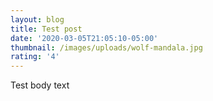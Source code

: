 ```yaml
---
layout: blog
title: Test post
date: '2020-03-05T21:05:10-05:00'
thumbnail: /images/uploads/wolf-mandala.jpg
rating: '4'
---
```

Test body text
